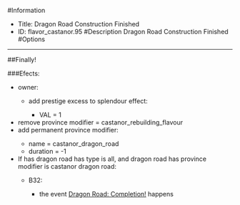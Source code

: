 #Information
 - Title: Dragon Road Construction Finished
 - ID: flavor_castanor.95
#Description
Dragon Road Construction Finished
#Options

___
##Finally!

###Efects:<ul><li>owner:</li><ul><li>add prestige excess to splendour effect:</li><ul><li>VAL = 1</li></ul></ul><li>remove province modifier = castanor_rebuilding_flavour</li><li>add permanent province modifier:</li><ul><li>name = castanor_dragon_road</li><li>duration = -1</li></ul><li>If has dragon road has type is all, and dragon road has province modifier is castanor dragon road:</li><ul><li>B32:</li><ul><li>the event [Dragon Road: Completion!](../events/dragon_road_completion.md) happens</li></ul></ul></ul>
